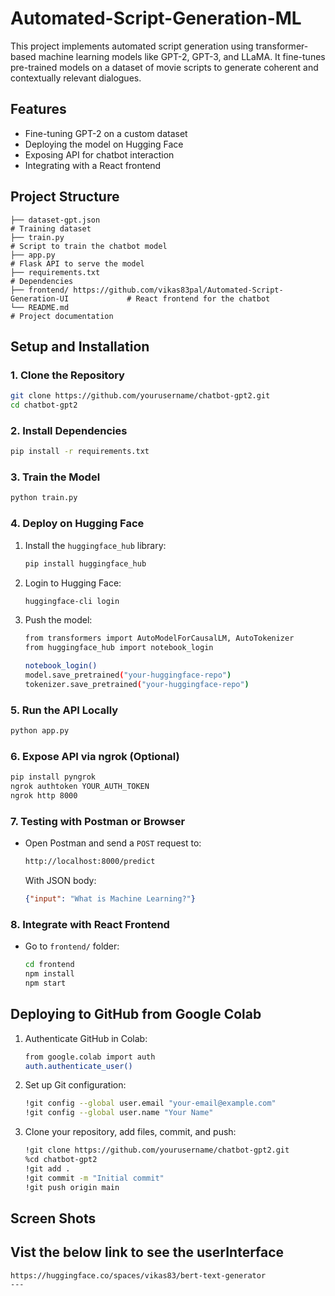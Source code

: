 # Automated-Script-Generation-ML
This project implements automated script generation using transformer-based machine learning models like GPT-2, GPT-3, and LLaMA. It fine-tunes pre-trained models on a dataset of movie scripts to generate coherent and contextually relevant dialogues.
## Features
- Fine-tuning GPT-2 on a custom dataset
- Deploying the model on Hugging Face
- Exposing API for chatbot interaction
- Integrating with a React frontend

## Project Structure
```
├── dataset-gpt.json                                                                   # Training dataset
├── train.py                                                                           # Script to train the chatbot model
├── app.py                                                                             # Flask API to serve the model
├── requirements.txt                                                                   # Dependencies
├── frontend/ https://github.com/vikas83pal/Automated-Script-Generation-UI             # React frontend for the chatbot
└── README.md                                                                          # Project documentation
```

## Setup and Installation

### 1. Clone the Repository
```sh
git clone https://github.com/yourusername/chatbot-gpt2.git
cd chatbot-gpt2
```

### 2. Install Dependencies
```sh
pip install -r requirements.txt
```

### 3. Train the Model
```sh
python train.py
```

### 4. Deploy on Hugging Face
1. Install the `huggingface_hub` library:
   ```sh
   pip install huggingface_hub
   ```
2. Login to Hugging Face:
   ```sh
   huggingface-cli login
   ```
3. Push the model:
   ```sh
   from transformers import AutoModelForCausalLM, AutoTokenizer
   from huggingface_hub import notebook_login

   notebook_login()
   model.save_pretrained("your-huggingface-repo")
   tokenizer.save_pretrained("your-huggingface-repo")
   ```

### 5. Run the API Locally
```sh
python app.py
```

### 6. Expose API via ngrok (Optional)
```sh
pip install pyngrok
ngrok authtoken YOUR_AUTH_TOKEN
ngrok http 8000
```

### 7. Testing with Postman or Browser
- Open Postman and send a `POST` request to:
  ```sh
  http://localhost:8000/predict
  ```
  With JSON body:
  ```json
  {"input": "What is Machine Learning?"}
  ```

### 8. Integrate with React Frontend
- Go to `frontend/` folder:
  ```sh
  cd frontend
  npm install
  npm start
  ```

## Deploying to GitHub from Google Colab
1. Authenticate GitHub in Colab:
   ```sh
   from google.colab import auth
   auth.authenticate_user()
   ```
2. Set up Git configuration:
   ```sh
   !git config --global user.email "your-email@example.com"
   !git config --global user.name "Your Name"
   ```
3. Clone your repository, add files, commit, and push:
   ```sh
   !git clone https://github.com/yourusername/chatbot-gpt2.git
   %cd chatbot-gpt2
   !git add .
   !git commit -m "Initial commit"
   !git push origin main
   ```
## Screen Shots


## Vist the below link to see the userInterface
```
https://huggingface.co/spaces/vikas83/bert-text-generator
---
